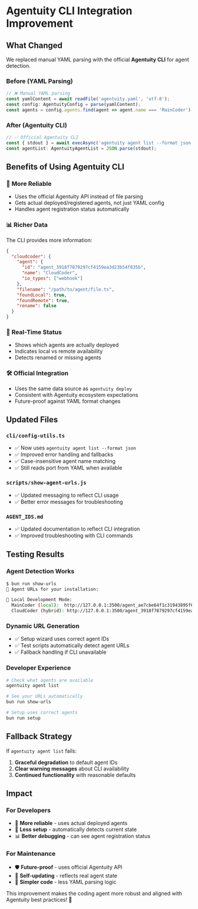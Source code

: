 # Agentuity CLI Integration Improvement

## What Changed

We replaced manual YAML parsing with the official **Agentuity CLI** for agent detection.

### Before (YAML Parsing)
```typescript
// ❌ Manual YAML parsing
const yamlContent = await readFile('agentuity.yaml', 'utf-8');
const config: AgentuityConfig = parse(yamlContent);
const agents = config.agents.find(agent => agent.name === 'MainCoder');
```

### After (Agentuity CLI)
```typescript
// ✅ Official Agentuity CLI
const { stdout } = await execAsync('agentuity agent list --format json');
const agentList: AgentuityAgentList = JSON.parse(stdout);
```

## Benefits of Using Agentuity CLI

### 🎯 **More Reliable**
- Uses the official Agentuity API instead of file parsing
- Gets actual deployed/registered agents, not just YAML config
- Handles agent registration status automatically

### 📊 **Richer Data**  
The CLI provides more information:
```json
{
  "cloudcoder": {
    "agent": {
      "id": "agent_3918f7879297cf4159ea3d23b54f835b",
      "name": "CloudCoder", 
      "io_types": ["webhook"]
    },
    "filename": "/path/to/agent/file.ts",
    "foundLocal": true,
    "foundRemote": true,
    "rename": false
  }
}
```

### 🔄 **Real-Time Status**
- Shows which agents are actually deployed
- Indicates local vs remote availability  
- Detects renamed or missing agents

### 🛠️ **Official Integration**
- Uses the same data source as `agentuity deploy`
- Consistent with Agentuity ecosystem expectations
- Future-proof against YAML format changes

## Updated Files

### `cli/config-utils.ts`
- ✅ Now uses `agentuity agent list --format json`
- ✅ Improved error handling and fallbacks
- ✅ Case-insensitive agent name matching
- ✅ Still reads port from YAML when available

### `scripts/show-agent-urls.js`
- ✅ Updated messaging to reflect CLI usage
- ✅ Better error messages for troubleshooting

### `AGENT_IDS.md`
- ✅ Updated documentation to reflect CLI integration
- ✅ Improved troubleshooting with CLI commands

## Testing Results

### Agent Detection Works
```bash
$ bun run show-urls
🔗 Agent URLs for your installation:

📍 Local Development Mode:
  MainCoder (local):  http://127.0.0.1:3500/agent_ae7cbe64f1c31943895f65422617cbf8
  CloudCoder (hybrid): http://127.0.0.1:3500/agent_3918f7879297cf4159ea3d23b54f835b
```

### Dynamic URL Generation  
- ✅ Setup wizard uses correct agent IDs
- ✅ Test scripts automatically detect agent URLs
- ✅ Fallback handling if CLI unavailable

### Developer Experience
```bash
# Check what agents are available
agentuity agent list

# See your URLs automatically
bun run show-urls

# Setup uses correct agents
bun run setup
```

## Fallback Strategy

If `agentuity agent list` fails:
1. **Graceful degradation** to default agent IDs
2. **Clear warning messages** about CLI availability
3. **Continued functionality** with reasonable defaults

## Impact

### For Developers
- 🎯 **More reliable** - uses actual deployed agents
- 🔧 **Less setup** - automatically detects current state
- 📊 **Better debugging** - can see agent registration status

### For Maintenance  
- 🛡️ **Future-proof** - uses official Agentuity API
- 🔄 **Self-updating** - reflects real agent state
- 📝 **Simpler code** - less YAML parsing logic

This improvement makes the coding agent more robust and aligned with Agentuity best practices! 🚀
